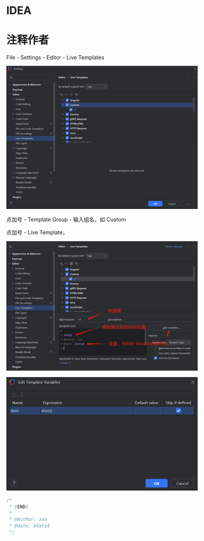 # IDEA

# 注释作者

File - Settings - Editor - Live Templates

![image-20250217112914085](assets/image-20250217112914085.png)

点加号 - Template Group - 输入组名，如 Custom

点加号 - Live Template，

![1739763289118](assets/1739763289118.png)

![image-20250217113510421](assets/image-20250217113510421.png)

```java
/*
 * $END$
 *
 * @Author: xxx
 * @date: $date$
 */
```

